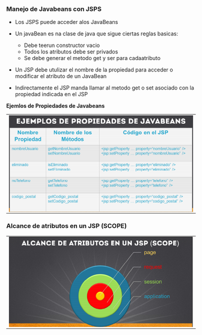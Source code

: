 ### Manejo de Javabeans con JSPS

- Los JSPS puede acceder alos JavaBeans
- Un javaBean es na clase de java que sigue ciertas reglas basicas:
    * Debe teerun constructor vacio
    * Todos los atributos debe ser privados
    * Se debe generar el metodo get y ser para cadaatributo

- Un JSP debe utulizar el nombre de la propiedad para acceder o modificar el atributo de un JavaBean

- Indirectamente el JSP manda llamar al metodo get o set asociado con la propiedad indicada en el JSP

 **Ejemlos de Propiedades de Javabeans**


<table align="center" >
  <tr>
    <td align="center" style="padding=0;width=50%;">
      <img align="center" style="padding=0;" src="../images/javaBeansJSP.png" />
    </td>
  </tr>
</table>


### Alcance de atributos en un JSP (SCOPE)

<table align="center" >
  <tr>
    <td align="center" style="padding=0;width=50%;">
      <img align="center" style="padding=0;" src="../images/Alcance.png" />
    </td>
  </tr>
</table>
